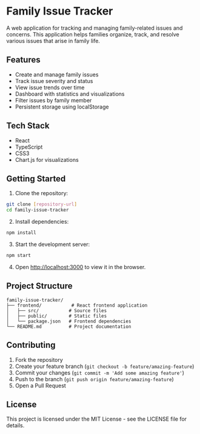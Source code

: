 # Family Issue Tracker

A web application for tracking and managing family-related issues and concerns. This application helps families organize, track, and resolve various issues that arise in family life.

## Features

- Create and manage family issues
- Track issue severity and status
- View issue trends over time
- Dashboard with statistics and visualizations
- Filter issues by family member
- Persistent storage using localStorage

## Tech Stack

- React
- TypeScript
- CSS3
- Chart.js for visualizations

## Getting Started

1. Clone the repository:
```bash
git clone [repository-url]
cd family-issue-tracker
```

2. Install dependencies:
```bash
npm install
```

3. Start the development server:
```bash
npm start
```

4. Open [http://localhost:3000](http://localhost:3000) to view it in the browser.

## Project Structure

```
family-issue-tracker/
├── frontend/           # React frontend application
│   ├── src/           # Source files
│   ├── public/        # Static files
│   └── package.json   # Frontend dependencies
└── README.md          # Project documentation
```

## Contributing

1. Fork the repository
2. Create your feature branch (`git checkout -b feature/amazing-feature`)
3. Commit your changes (`git commit -m 'Add some amazing feature'`)
4. Push to the branch (`git push origin feature/amazing-feature`)
5. Open a Pull Request

## License

This project is licensed under the MIT License - see the LICENSE file for details. 